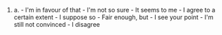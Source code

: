 1.
    a.
        - I'm in favour of that
        - I'm not so sure
        - It seems to me
        - I agree to a certain extent
        - I suppose so
        - Fair enough, but
        - I see your point
        - I'm still not convinced
        - I disagree
